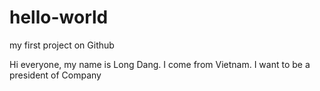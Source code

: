 # hello-world
my first project on Github

Hi everyone, my name is Long Dang. I come from Vietnam.
I want to be a president of Company
